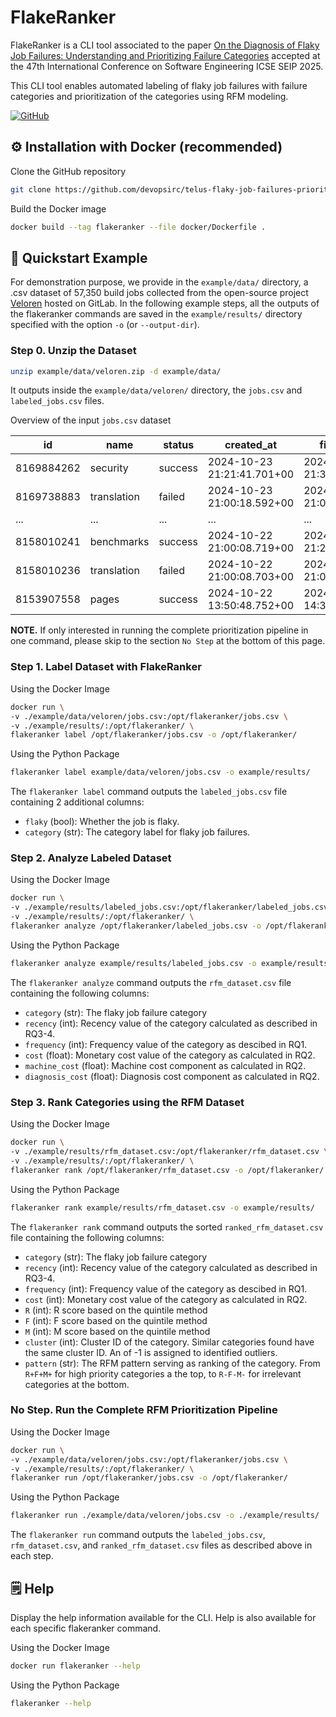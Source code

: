 # FlakeRanker

FlakeRanker is a CLI tool associated to the paper [On the Diagnosis of Flaky Job Failures: Understanding and Prioritizing Failure Categories](https://arxiv.org/abs/2501.04976) accepted at the 47th International Conference on Software Engineering ICSE SEIP 2025.

This CLI tool enables automated labeling of flaky job failures with failure categories and prioritization of the categories using RFM modeling.

[![GitHub](https://img.shields.io/badge/github-%23121011.svg?style=for-the-badge&logo=github&logoColor=white)](https://github.com/devopsirc/telus-flaky-job-failures-prioritization)

## ⚙️ Installation with Docker (recommended)

Clone the GitHub repository

```bash
git clone https://github.com/devopsirc/telus-flaky-job-failures-prioritization.git
```

Build the Docker image

```bash
docker build --tag flakeranker --file docker/Dockerfile .
```

## 🚀 Quickstart Example

For demonstration purpose, we provide in the `example/data/` directory, a .csv dataset of 57,350 build jobs collected from the open-source project [Veloren](https://gitlab.com/veloren/veloren) hosted on GitLab. In the following example steps, all the outputs of the flakeranker commands are saved in the `example/results/` directory specified with the option `-o` (or `--output-dir`).

### Step 0. Unzip the Dataset

```bash
unzip example/data/veloren.zip -d example/data/
```

It outputs inside the `example/data/veloren/` directory, the `jobs.csv` and `labeled_jobs.csv` files.

Overview of the input `jobs.csv` dataset

| **id**     | **name**    | **status** | **created_at**             | **finished_at**            | **duration** | **failure_reason** | **commit**                               | **project** | **logs** |
|------------|-------------|------------|----------------------------|----------------------------|--------------|--------------------|------------------------------------------|-------------|----------|
| 8169884262 | security    | success    | 2024-10-23 21:21:41.701+00 | 2024-10-23 21:38:33.728+00 | 329.987579   |                    | 71ef5d084bb13c8b1e73aabce8a559e50536fc11 | 10174980    |          |
| 8169738883 | translation | failed    | 2024-10-23 21:00:18.592+00 | 2024-10-23 21:01:13.11+00  | 50.088166    |                    | 4a3d0b76f01117aabbff24b6a7717144b1780f60 | 10174980    |   [logs]       |
| ... | ...    | ...    | ... | ... | ...   |     ...               | ... | ...    |...          |
| 8158010241 | benchmarks  | success    | 2024-10-22 21:00:08.719+00 | 2024-10-22 21:21:42.926+00 | 1292.721363  |                    | 4a3d0b76f01117aabbff24b6a7717144b1780f60 | 10174980    |          |
| 8158010236 | translation | failed    | 2024-10-22 21:00:08.703+00 | 2024-10-22 21:01:25.105+00 | 74.982538    |     script_failure               | 4a3d0b76f01117aabbff24b6a7717144b1780f60 | 10174980    |    [logs]         |
| 8153907558 | pages       | success    | 2024-10-22 13:50:48.752+00 | 2024-10-22 14:38:16.103+00 | 494.913378   |                    | 4a3d0b76f01117aabbff24b6a7717144b1780f60 | 10174980    |          |

**NOTE.** If only interested in running the complete prioritization pipeline in one command, please skip to the section `No Step` at the bottom of this page.

### Step 1. Label Dataset with FlakeRanker

Using the Docker Image

```sh
docker run \
-v ./example/data/veloren/jobs.csv:/opt/flakeranker/jobs.csv \
-v ./example/results/:/opt/flakeranker/ \
flakeranker label /opt/flakeranker/jobs.csv -o /opt/flakeranker/
```

Using the Python Package

```bash
flakeranker label example/data/veloren/jobs.csv -o example/results/ 
```

The `flakeranker label` command outputs the `labeled_jobs.csv` file containing 2 additional columns:

- `flaky` (bool): Whether the job is flaky.
- `category` (str): The category label for flaky job failures.

### Step 2. Analyze Labeled Dataset

Using the Docker Image

```bash
docker run \
-v ./example/results/labeled_jobs.csv:/opt/flakeranker/labeled_jobs.csv \
-v ./example/results/:/opt/flakeranker/ \
flakeranker analyze /opt/flakeranker/labeled_jobs.csv -o /opt/flakeranker/
```

Using the Python Package

```bash
flakeranker analyze example/results/labeled_jobs.csv -o example/results/
```

The `flakeranker analyze` command outputs the `rfm_dataset.csv` file containing the following columns:

- `category` (str): The flaky job failure category
- `recency` (int): Recency value of the category calculated as described in RQ3-4.
- `frequency` (int): Frequency value of the category as descibed in RQ1.
- `cost` (float): Monetary cost value of the category as calculated in RQ2.
- `machine_cost` (float): Machine cost component as calculated in RQ2.
- `diagnosis_cost` (float): Diagnosis cost component as calculated in RQ2.

### Step 3. Rank Categories using the RFM Dataset

Using the Docker Image

```bash
docker run \
-v ./example/results/rfm_dataset.csv:/opt/flakeranker/rfm_dataset.csv \
-v ./example/results/:/opt/flakeranker/ \
flakeranker rank /opt/flakeranker/rfm_dataset.csv -o /opt/flakeranker/
```

Using the Python Package

```bash
flakeranker rank example/results/rfm_dataset.csv -o example/results/
```

The `flakeranker rank` command outputs the sorted `ranked_rfm_dataset.csv` file containing the following columns:

- `category` (str): The flaky job failure category
- `recency` (int): Recency value of the category calculated as described in RQ3-4.
- `frequency` (int): Frequency value of the category as descibed in RQ1.
- `cost` (int): Monetary cost value of the category as calculated in RQ2.
- `R` (int): R score based on the quintile method
- `F` (int): F score based on the quintile method
- `M` (int): M score based on the quintile method
- `cluster` (int): Cluster ID of the category. Similar categories found have the same cluster ID. An of -1 is assigned to identified outliers.
- `pattern` (str): The RFM pattern serving as ranking of the category. From `R+F+M+` for high priority categories a the top, to `R-F-M-` for irrelevant categories at the bottom.

### No Step. Run the Complete RFM Prioritization Pipeline

Using the Docker Image

```sh
docker run \
-v ./example/data/veloren/jobs.csv:/opt/flakeranker/jobs.csv \
-v ./example/results/:/opt/flakeranker/ \
flakeranker run /opt/flakeranker/jobs.csv -o /opt/flakeranker/
```

Using the Python Package

```sh
flakeranker run ./example/data/veloren/jobs.csv -o ./example/results/
```

The `flakeranker run` command outputs the  `labeled_jobs.csv`,  `rfm_dataset.csv`, and  `ranked_rfm_dataset.csv` files as described above in each step.

## 🗒️ Help

Display the help information available for the CLI. Help is also available for each specific flakeranker command.

Using the Docker Image

```sh
docker run flakeranker --help
```

Using the Python Package

```sh
flakeranker --help
```
